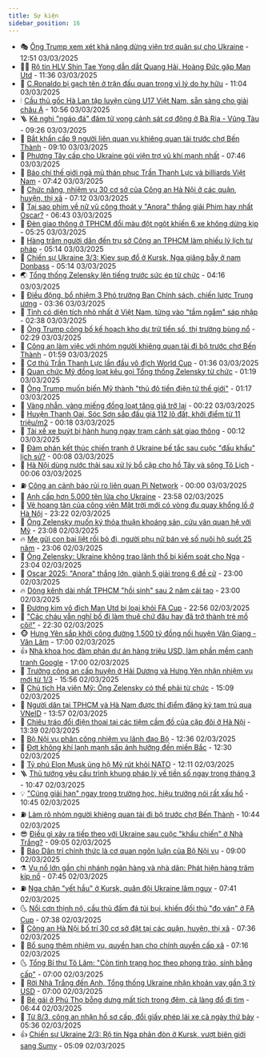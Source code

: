 ```yaml
---
title: Sự kiện
sidebar_position: 16
---
```


<!-- dantri-su-kien:START -->
- 🎭 [Ông Trump xem xét khả năng dừng viện trợ quân sự cho Ukraine](https://dantri.com.vn/the-gioi/ong-trump-xem-xet-kha-nang-dung-vien-tro-quan-su-cho-ukraine-20250303184307712.htm) - 12:51 03/03/2025
- 👨‍🏫 [Rộ tin HLV Shin Tae Yong dẫn dắt Quang Hải, Hoàng Đức gặp Man Utd](https://dantri.com.vn/the-thao/ro-tin-hlv-shin-tae-yong-dan-dat-quang-hai-hoang-duc-gap-man-utd-20250303183646533.htm) - 11:36 03/03/2025
- 🌮 [C.Ronaldo bị gạch tên ở trận đấu quan trọng vì lý do hy hữu](https://dantri.com.vn/the-thao/cronaldo-bi-gach-ten-o-tran-dau-quan-trong-vi-ly-do-hy-huu-20250303180352560.htm) - 11:04 03/03/2025
- 🕯 [Cầu thủ gốc Hà Lan tập luyện cùng U17 Việt Nam, sẵn sàng cho giải châu Á](https://dantri.com.vn/the-thao/cau-thu-goc-ha-lan-tap-luyen-cung-u17-viet-nam-san-sang-cho-giai-chau-a-20250303174330412.htm) - 10:56 03/03/2025
- 🪜 [Kẻ nghi &quot;ngáo đá&quot; đâm tử vong cảnh sát cơ động ở Bà Rịa - Vũng Tàu](https://dantri.com.vn/phap-luat/ke-nghi-ngao-da-dam-tu-vong-canh-sat-co-dong-o-ba-ria-vung-tau-20250303160230396.htm) - 09:26 03/03/2025
- 🐘 [Bắt khẩn cấp 9 người liên quan vụ khiêng quan tài trước chợ Bến Thành](https://dantri.com.vn/phap-luat/bat-khan-cap-9-nguoi-lien-quan-vu-khieng-quan-tai-truoc-cho-ben-thanh-20250303160411299.htm) - 09:10 03/03/2025
- 🤔 [Phương Tây cấp cho Ukraine gói viện trợ vũ khí mạnh nhất](https://dantri.com.vn/the-gioi/phuong-tay-cap-cho-ukraine-goi-vien-tro-vu-khi-manh-nhat-20250303141354384.htm) - 07:46 03/03/2025
- 🧠 [Báo chí thế giới ngả mũ thán phục Trần Thanh Lực và billiards Việt Nam](https://dantri.com.vn/the-thao/bao-chi-the-gioi-nga-mu-than-phuc-tran-thanh-luc-va-billiards-viet-nam-20250303143929136.htm) - 07:42 03/03/2025
- 📝 [Chức năng, nhiệm vụ 30 cơ sở của Công an Hà Nội ở các quận, huyện, thị xã](https://dantri.com.vn/xa-hoi/chuc-nang-nhiem-vu-30-co-so-cua-cong-an-ha-noi-o-cac-quan-huyen-thi-xa-20250303135405112.htm) - 07:12 03/03/2025
- 🦏 [Tại sao phim về nữ vũ công thoát y &quot;Anora&quot; thắng giải Phim hay nhất Oscar?](https://dantri.com.vn/giai-tri/tai-sao-phim-ve-nu-vu-cong-thoat-y-anora-thang-giai-phim-hay-nhat-oscar-20250303133319022.htm) - 06:43 03/03/2025
- 🥰 [Đèn giao thông ở TPHCM đổi màu đột ngột khiến 6 xe không dừng kịp](https://dantri.com.vn/xa-hoi/den-giao-thong-o-tphcm-doi-mau-dot-ngot-khien-6-xe-khong-dung-kip-20250303112545799.htm) - 05:25 03/03/2025
- 🤗 [Hàng trăm người dân đến trụ sở Công an TPHCM làm phiếu lý lịch tư pháp](https://dantri.com.vn/phap-luat/hang-tram-nguoi-dan-den-tru-so-cong-an-tphcm-lam-phieu-ly-lich-tu-phap-20250303115842105.htm) - 05:14 03/03/2025
- 🌈 [Chiến sự Ukraine 3/3: Kiev sụp đổ ở Kursk, Nga giăng bẫy ở nam Donbass](https://dantri.com.vn/the-gioi/chien-su-ukraine-33-kiev-sup-do-o-kursk-nga-giang-bay-o-nam-donbass-20250303113843447.htm) - 05:14 03/03/2025
- 🌏 [Tổng thống Zelensky lên tiếng trước sức ép từ chức](https://dantri.com.vn/the-gioi/tong-thong-zelensky-len-tieng-truoc-suc-ep-tu-chuc-20250303110800600.htm) - 04:16 03/03/2025
- 💄 [Điều động, bổ nhiệm 3 Phó trưởng Ban Chính sách, chiến lược Trung ương](https://dantri.com.vn/xa-hoi/dieu-dong-bo-nhiem-3-pho-truong-ban-chinh-sach-chien-luoc-trung-uong-20250303103319088.htm) - 03:36 03/03/2025
- 👺 [Tỉnh có diện tích nhỏ nhất ở Việt Nam, từng vào &quot;tầm ngắm&quot; sáp nhập](https://dantri.com.vn/xa-hoi/tinh-co-dien-tich-nho-nhat-o-viet-nam-tung-vao-tam-ngam-sap-nhap-20250303092126567.htm) - 02:38 03/03/2025
- 👹 [Ông Trump công bố kế hoạch kho dự trữ tiền số, thị trường bùng nổ](https://dantri.com.vn/kinh-doanh/ong-trump-cong-bo-ke-hoach-kho-du-tru-tien-so-thi-truong-bung-no-20250303090910169.htm) - 02:29 03/03/2025
- 🌊 [Công an làm việc với nhóm người khiêng quan tài đi bộ trước chợ Bến Thành](https://dantri.com.vn/xa-hoi/cong-an-lam-viec-voi-nhom-nguoi-khieng-quan-tai-di-bo-truoc-cho-ben-thanh-20250303072932335.htm) - 01:59 03/03/2025
- 🤠 [Cơ thủ Trần Thanh Lực lần đầu vô địch World Cup](https://dantri.com.vn/the-thao/co-thu-tran-thanh-luc-lan-dau-vo-dich-world-cup-20250303083610022.htm) - 01:36 03/03/2025
- 🎊 [Quan chức Mỹ đồng loạt kêu gọi Tổng thống Zelensky từ chức](https://dantri.com.vn/the-gioi/quan-chuc-my-dong-loat-keu-goi-tong-thong-zelensky-tu-chuc-20250303075334599.htm) - 01:19 03/03/2025
- 🐘 [Ông Trump muốn biến Mỹ thành &quot;thủ đô tiền điện tử thế giới&quot;](https://dantri.com.vn/the-gioi/ong-trump-muon-bien-my-thanh-thu-do-tien-dien-tu-the-gioi-20250303075051463.htm) - 01:17 03/03/2025
- 💂 [Vàng nhẫn, vàng miếng đồng loạt tăng giá trở lại](https://dantri.com.vn/kinh-doanh/vang-nhan-vang-mieng-dong-loat-tang-gia-tro-lai-20250303070115240.htm) - 00:22 03/03/2025
- 👹 [Huyện Thanh Oai, Sóc Sơn sắp đấu giá 112 lô đất, khởi điểm từ 11 triệu/m2](https://dantri.com.vn/bat-dong-san/huyen-thanh-oai-soc-son-sap-dau-gia-112-lo-dat-khoi-diem-tu-11-trieum2-20250303030511482.htm) - 00:18 03/03/2025
- 🦒 [Tài xế xe buýt bị hành hung ngay trạm cảnh sát giao thông](https://dantri.com.vn/xa-hoi/tai-xe-xe-buyt-bi-hanh-hung-ngay-tram-canh-sat-giao-thong-20250303065517550.htm) - 00:12 03/03/2025
- 🗽 [Đàm phán kết thúc chiến tranh ở Ukraine bế tắc sau cuộc &quot;đấu khẩu&quot; lịch sử?](https://dantri.com.vn/the-gioi/dam-phan-ket-thuc-chien-tranh-o-ukraine-be-tac-sau-cuoc-dau-khau-lich-su-20250302230327591.htm) - 00:08 03/03/2025
- 💄 [Hà Nội dùng nước thải sau xử lý bổ cập cho hồ Tây và sông Tô Lịch](https://dantri.com.vn/xa-hoi/ha-noi-dung-nuoc-thai-sau-xu-ly-bo-cap-cho-ho-tay-va-song-to-lich-20250303070039460.htm) - 00:06 03/03/2025
- ⛽️ [Công an cảnh báo rủi ro liên quan Pi Network](https://dantri.com.vn/cong-nghe/cong-an-canh-bao-rui-ro-lien-quan-pi-network-20250302205329073.htm) - 00:00 03/03/2025
- 🥷 [Anh cấp hơn 5.000 tên lửa cho Ukraine](https://dantri.com.vn/the-gioi/anh-cap-hon-5000-ten-lua-cho-ukraine-20250303065433054.htm) - 23:58 02/03/2025
- 🤖 [Vẻ hoang tàn của công viên Mặt trời mới có vòng đu quay khổng lồ ở Hà Nội](https://dantri.com.vn/xa-hoi/ve-hoang-tan-cua-cong-vien-mat-troi-moi-co-vong-du-quay-khong-lo-o-ha-noi-20250303012156862.htm) - 23:22 02/03/2025
- 🌊 [Ông Zelensky muốn ký thỏa thuận khoáng sản, cứu vãn quan hệ với Mỹ](https://dantri.com.vn/the-gioi/ong-zelensky-muon-ky-thoa-thuan-khoang-san-cuu-van-quan-he-voi-my-20250303060351942.htm) - 23:08 02/03/2025
- 🔥 [Mẹ gửi con bại liệt rồi bỏ đi, người phụ nữ bán vé số nuôi hộ suốt 25 năm](https://dantri.com.vn/doi-song/me-gui-con-bai-liet-roi-bo-di-nguoi-phu-nu-ban-ve-so-nuoi-ho-suot-25-nam-20250301205856688.htm) - 23:06 02/03/2025
- 🦏 [Ông Zelensky: Ukraine không trao lãnh thổ bị kiểm soát cho Nga](https://dantri.com.vn/the-gioi/ong-zelensky-ukraine-khong-trao-lanh-tho-bi-kiem-soat-cho-nga-20250303055645608.htm) - 23:04 02/03/2025
- 🐘 [Oscar 2025: &quot;Anora&quot; thắng lớn, giành 5 giải trong 6 đề cử](https://dantri.com.vn/giai-tri/oscar-2025-anora-thang-lon-gianh-5-giai-trong-6-de-cu-20250302225231451.htm) - 23:00 02/03/2025
- 🔥 [Dòng kênh dài nhất TPHCM &quot;hồi sinh&quot; sau 2 năm cải tạo](https://dantri.com.vn/xa-hoi/dong-kenh-dai-nhat-tphcm-hoi-sinh-sau-2-nam-cai-tao-20250227234238372.htm) - 23:00 02/03/2025
- 💼 [Đương kim vô địch Man Utd bị loại khỏi FA Cup](https://dantri.com.vn/the-thao/duong-kim-vo-dich-man-utd-bi-loai-khoi-fa-cup-20250303055640830.htm) - 22:56 02/03/2025
- 🚀 [&quot;Các cháu vẫn nghĩ bố đi làm thuê chứ đâu hay đã trở thành trẻ mồ côi!&quot;](https://dantri.com.vn/tam-long-nhan-ai/cac-chau-van-nghi-bo-di-lam-thue-chu-dau-hay-da-tro-thanh-tre-mo-coi-20250301103719265.htm) - 22:30 02/03/2025
- 🐵 [Hưng Yên sắp khởi công đường 1.500 tỷ đồng nối huyện Văn Giang - Văn Lâm](https://dantri.com.vn/xa-hoi/hung-yen-sap-khoi-cong-duong-1500-ty-dong-noi-huyen-van-giang-van-lam-20250302214737991.htm) - 17:00 02/03/2025
- 👍 [Nhà khoa học đàm phán dự án hàng triệu USD, làm phần mềm cạnh tranh Google](https://dantri.com.vn/xa-hoi/nha-khoa-hoc-dam-phan-du-an-hang-trieu-usd-lam-phan-mem-canh-tranh-google-20250302145715775.htm) - 17:00 02/03/2025
- 🚦 [Trưởng công an cấp huyện ở Hải Dương và Hưng Yên nhận nhiệm vụ mới từ 1/3](https://dantri.com.vn/xa-hoi/truong-cong-an-cap-huyen-o-hai-duong-va-hung-yen-nhan-nhiem-vu-moi-tu-13-20250302223813001.htm) - 15:56 02/03/2025
- 🥸 [Chủ tịch Hạ viện Mỹ: Ông Zelensky có thể phải từ chức](https://dantri.com.vn/the-gioi/chu-tich-ha-vien-my-ong-zelensky-co-the-phai-tu-chuc-20250302220343401.htm) - 15:09 02/03/2025
- 🥷 [Người dân tại TPHCM và Hà Nam được thí điểm đăng ký tạm trú qua VNeID](https://dantri.com.vn/xa-hoi/nguoi-dan-tai-tphcm-va-ha-nam-duoc-thi-diem-dang-ky-tam-tru-qua-vneid-20250302204024961.htm) - 13:57 02/03/2025
- 🤡 [Chiêu tráo đổi điện thoại tại các tiệm cầm đồ của cặp đôi ở Hà Nội](https://dantri.com.vn/phap-luat/chieu-trao-doi-dien-thoai-tai-cac-tiem-cam-do-cua-cap-doi-o-ha-noi-20250302202947185.htm) - 13:39 02/03/2025
- 🥳 [Bộ Nội vụ phân công nhiệm vụ lãnh đạo Bộ](https://dantri.com.vn/noi-vu/bo-noi-vu-phan-cong-nhiem-vu-lanh-dao-bo-20250302192040255.htm) - 12:36 02/03/2025
- 🤩 [Đợt không khí lạnh mạnh sắp ảnh hưởng đến miền Bắc](https://dantri.com.vn/xa-hoi/dot-khong-khi-lanh-manh-sap-anh-huong-den-mien-bac-20250302185155167.htm) - 12:30 02/03/2025
- 🎡 [Tỷ phú Elon Musk ủng hộ Mỹ rút khỏi NATO](https://dantri.com.vn/the-gioi/ty-phu-elon-musk-ung-ho-my-rut-khoi-nato-20250302190535485.htm) - 12:11 02/03/2025
- 🪜 [Thủ tướng yêu cầu trình khung pháp lý về tiền số ngay trong tháng 3](https://dantri.com.vn/kinh-doanh/thu-tuong-yeu-cau-trinh-khung-phap-ly-ve-tien-so-ngay-trong-thang-3-20250302172337197.htm) - 10:47 02/03/2025
- 💡 [&quot;Cúng giải hạn&quot; ngay trong trường học, hiệu trưởng nói rất xấu hổ](https://dantri.com.vn/giao-duc/cung-giai-han-ngay-trong-truong-hoc-hieu-truong-noi-rat-xau-ho-20250302171443567.htm) - 10:45 02/03/2025
- ⛽️ [Làm rõ nhóm người khiêng quan tài đi bộ trước chợ Bến Thành](https://dantri.com.vn/xa-hoi/lam-ro-nhom-nguoi-khieng-quan-tai-di-bo-truoc-cho-ben-thanh-20250302164607747.htm) - 10:44 02/03/2025
- 😎 [Điều gì xảy ra tiếp theo với Ukraine sau cuộc &quot;khẩu chiến&quot; ở Nhà Trắng?](https://dantri.com.vn/the-gioi/dieu-gi-xay-ra-tiep-theo-voi-ukraine-sau-cuoc-khau-chien-o-nha-trang-20250302155110094.htm) - 09:05 02/03/2025
- 🗽 [Báo Dân trí chính thức là cơ quan ngôn luận của Bộ Nội vụ](https://dantri.com.vn/xa-hoi/bao-dan-tri-chinh-thuc-la-co-quan-ngon-luan-cua-bo-noi-vu-20250302155549032.htm) - 09:00 02/03/2025
- ⚗️ [Vụ nổ lớn gần chi nhánh ngân hàng và nhà dân: Phát hiện hàng trăm kíp nổ](https://dantri.com.vn/xa-hoi/vu-no-lon-gan-chi-nhanh-ngan-hang-va-nha-dan-phat-hien-hang-tram-kip-no-20250302143448446.htm) - 07:45 02/03/2025
- ⛽️ [Nga chặn &quot;yết hầu&quot; ở Kursk, quân đội Ukraine lâm nguy](https://dantri.com.vn/the-gioi/nga-chan-yet-hau-o-kursk-quan-doi-ukraine-lam-nguy-20250302122643198.htm) - 07:41 02/03/2025
- 🌜 [Nổi cơn thịnh nộ, cầu thủ đấm đá túi bụi, khiến đối thủ &quot;đo ván&quot; ở FA Cup](https://dantri.com.vn/the-thao/noi-con-thinh-no-cau-thu-dam-da-tui-bui-khien-doi-thu-do-van-o-fa-cup-20250302143809502.htm) - 07:38 02/03/2025
- 🦩 [Công an Hà Nội bố trí 30 cơ sở đặt tại các quận, huyện, thị xã](https://dantri.com.vn/xa-hoi/cong-an-ha-noi-bo-tri-30-co-so-dat-tai-cac-quan-huyen-thi-xa-20250302140429922.htm) - 07:36 02/03/2025
- 🦒 [Bổ sung thêm nhiệm vụ, quyền hạn cho chính quyền cấp xã](https://dantri.com.vn/noi-vu/bo-sung-them-nhiem-vu-quyen-han-cho-chinh-quyen-cap-xa-20250302133907969.htm) - 07:16 02/03/2025
- 🌜 [Tổng Bí thư Tô Lâm: &quot;Còn tình trạng học theo phong trào, sính bằng cấp&quot;](https://dantri.com.vn/xa-hoi/tong-bi-thu-to-lam-con-tinh-trang-hoc-theo-phong-trao-sinh-bang-cap-20250302073612905.htm) - 07:00 02/03/2025
- 🐎 [Rời Nhà Trắng đến Anh, Tổng thống Ukraine nhận khoản vay gần 3 tỷ USD](https://dantri.com.vn/the-gioi/roi-nha-trang-den-anh-tong-thong-ukraine-nhan-khoan-vay-gan-3-ty-usd-20250302090409996.htm) - 07:00 02/03/2025
- 🌋 [Bé gái ở Phú Thọ bỗng dưng mất tích trong đêm, cả làng đổ đi tìm](https://dantri.com.vn/doi-song/be-gai-o-phu-tho-bong-dung-mat-tich-trong-dem-ca-lang-do-di-tim-20250302105543339.htm) - 06:44 02/03/2025
- 🧰 [Từ 8/3, công an nhận hồ sơ cấp, đổi giấy phép lái xe cả ngày thứ bảy](https://dantri.com.vn/xa-hoi/tu-83-cong-an-nhan-ho-so-cap-doi-giay-phep-lai-xe-ca-ngay-thu-bay-20250302122612082.htm) - 05:36 02/03/2025
- 👍 [Chiến sự Ukraine 2/3: Rộ tin Nga phản đòn ở Kursk, vượt biên giới sang Sumy](https://dantri.com.vn/the-gioi/chien-su-ukraine-23-ro-tin-nga-phan-don-o-kursk-vuot-bien-gioi-sang-sumy-20250302120125012.htm) - 05:09 02/03/2025<!-- dantri-su-kien:END -->
